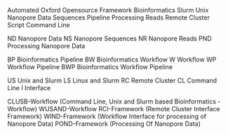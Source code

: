 Automated 
Oxford
Opensource
Framework
Bioinformatics
Slurm
Unix
Nanopore
Data
Sequences
Pipeline
Processing
Reads
Remote 
Cluster
Script
Command
Line

ND Nanopore Data
NS Nanopore Sequences
NR Nanopore Reads
PND Processing Nanopore Data

BP Bioinformatics Pipeline
BW Bioinformatics Workflow
W Workflow
WP Workflow Pipeline
BWP Bioinformatics Workflow Pipeline

US Unix and Slurm 
LS Linux and Slurm
RC Remote Cluster
CL Command Line
I Interface

CLUSB-Workflow (Command Line, Unix and Slurm based Bioinformatics - Workflow)
WUSAND-Workflow
RCI-Framework (Remote Cluster Interface Framework)
WIND-Framework (Workflow Interface for processing of Nanopore Data)
POND-Framework (Processing Of Nanopore Data)


